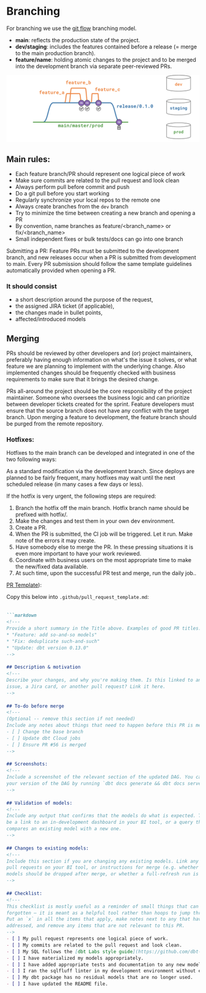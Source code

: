 # Branching

For branching we use the [git flow](https://nvie.com/posts/a-successful-git-branching-model/) branching model. 

- **main**: reflects the production state of the project.
- **dev/staging**: includes the features contained before a release (= merge to the main production branch).
- **feature/name**: holding atomic changes to the project and to be merged into the development branch via separate peer-reviewed PRs.

<p align="center">
<img src="../misc/branching.png">
</p>


## Main rules:

- Each feature branch/PR should represent one logical piece of work
- Make sure commits are related to the pull request and look clean
- Always perform pull before commit and push
- Do a git pull before you start working
- Regularly synchronize your local repos to the remote one
- Always create branches from the `dev` branch
- Try to minimize the time between creating a new branch and opening a PR
- By convention, name branches as feature/<branch_name> or fix/<branch_name>
- Small independent fixes or bulk tests/docs can go into one branch

Submitting a PR:
Feature PRs must be submitted to the development branch, and new releases occur when a PR is submitted from development to main. Every PR submission should follow the same template guidelines automatically provided when opening a PR.

### It should consist

- a short description around the purpose of the request,
- the assigned JIRA ticket (if applicable),
- the changes made in bullet points,
- affected/introduced models

## Merging

PRs should be reviewed by other developers and (or) project maintainers, preferably having enough information on what's the issue it solves, or what feature we are planning to implement with the underlying change. Also implemented changes should be frequently checked with business requirements to make sure that it brings the desired change.

PRs all-around the project should be the core responsibility of the project maintainer. Someone who oversees the business logic and can prioritize between developer tickets created for the sprint. Feature developers must ensure that the source branch does not have any conflict with the target branch. Upon merging a feature to development, the feature branch should be purged from the remote repository.

### Hotfixes:
Hotfixes to the main branch can be developed and integrated in one of the two following ways:

As a standard modification via the development branch. Since deploys are planned to be fairly frequent, many hotfixes may wait until the next scheduled release (in many cases a few days or less).

If the hotfix is very urgent, the following steps are required:
1. Branch the hotfix off the main branch. Hotfix branch name should be prefixed with hotfix/.
2. Make the changes and test them in your own dev environment.
3. Create a PR.
4. When the PR is submitted, the CI job will be triggered. Let it run. Make note of the errors it may create.
5. Have somebody else to merge the PR. In these pressing situations it is even more important to have your work reviewed.
6. Coordinate with business users on the most appropriate time to make the new/fixed data available.
7. At such time, upon the successful PR test and merge, run the daily job..

[PR Template](../templates/pull_request_template.md)):

Copy this below into `.github/pull_request_template.md`:

```markdown

```markdown
<!---
Provide a short summary in the Title above. Examples of good PR titles:
* "Feature: add so-and-so models"
* "Fix: deduplicate such-and-such"
* "Update: dbt version 0.13.0"
-->

## Description & motivation
<!---
Describe your changes, and why you're making them. Is this linked to an open
issue, a Jira card, or another pull request? Link it here.
-->

## To-do before merge
<!---
(Optional -- remove this section if not needed)
Include any notes about things that need to happen before this PR is merged, e.g.:
- [ ] Change the base branch
- [ ] Update dbt Cloud jobs
- [ ] Ensure PR #56 is merged
-->

## Screenshots:
<!---
Include a screenshot of the relevant section of the updated DAG. You can access
your version of the DAG by running `dbt docs generate && dbt docs serve`.
-->

## Validation of models:
<!---
Include any output that confirms that the models do what is expected. This might
be a link to an in-development dashboard in your BI tool, or a query that
compares an existing model with a new one.
-->

## Changes to existing models:
<!---
Include this section if you are changing any existing models. Link any related
pull requests on your BI tool, or instructions for merge (e.g. whether old
models should be dropped after merge, or whether a full-refresh run is required)
-->

## Checklist:
<!---
This checklist is mostly useful as a reminder of small things that can easily be
forgotten – it is meant as a helpful tool rather than hoops to jump through.
Put an `x` in all the items that apply, make notes next to any that haven't been
addressed, and remove any items that are not relevant to this PR.
-->
- [ ] My pull request represents one logical piece of work.
- [ ] My commits are related to the pull request and look clean.
- [ ] My SQL follows the [dbt Labs style guide](https://github.com/dbt-labs/corp/blob/master/dbt_style_guide.md).
- [ ] I have materialized my models appropriately.
- [ ] I have added appropriate tests and documentation to any new models.
- [ ] I ran the sqlfluff linter in my development environment without error.
- [ ] My dbt package has no residual models that are no longer used.
- [ ] I have updated the README file.
```


